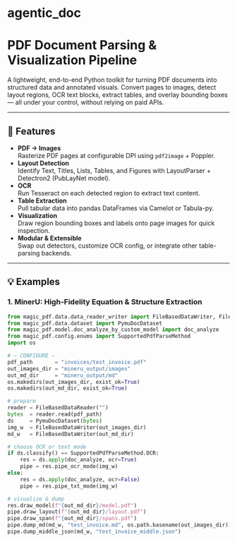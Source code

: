 # agentic_doc

# PDF Document Parsing & Visualization Pipeline

A lightweight, end-to-end Python toolkit for turning PDF documents into structured data and annotated visuals. Convert pages to images, detect layout regions, OCR text blocks, extract tables, and overlay bounding boxes — all under your control, without relying on paid APIs.

---

## 🚀 Features

- **PDF → Images**  
  Rasterize PDF pages at configurable DPI using `pdf2image` + Poppler.
- **Layout Detection**  
  Identify Text, Titles, Lists, Tables, and Figures with LayoutParser + Detectron2 (PubLayNet model).
- **OCR**  
  Run Tesseract on each detected region to extract text content.
- **Table Extraction**  
  Pull tabular data into pandas DataFrames via Camelot or Tabula-py.
- **Visualization**  
  Draw region bounding boxes and labels onto page images for quick inspection.
- **Modular & Extensible**  
  Swap out detectors, customize OCR config, or integrate other table-parsing backends.

---

## 💡 Examples

### 1. MinerU: High-Fidelity Equation & Structure Extraction

```python
from magic_pdf.data.data_reader_writer import FileBasedDataWriter, FileBasedDataReader
from magic_pdf.data.dataset import PymuDocDataset
from magic_pdf.model.doc_analyze_by_custom_model import doc_analyze
from magic_pdf.config.enums import SupportedPdfParseMethod
import os

# — CONFIGURE —
pdf_path       = "invoices/test_invoice.pdf"
out_images_dir = "mineru_output/images"
out_md_dir     = "mineru_output/md"
os.makedirs(out_images_dir, exist_ok=True)
os.makedirs(out_md_dir, exist_ok=True)

# prepare
reader = FileBasedDataReader("")
bytes  = reader.read(pdf_path)
ds     = PymuDocDataset(bytes)
img_w  = FileBasedDataWriter(out_images_dir)
md_w   = FileBasedDataWriter(out_md_dir)

# choose OCR or text mode
if ds.classify() == SupportedPdfParseMethod.OCR:
    res = ds.apply(doc_analyze, ocr=True)
    pipe = res.pipe_ocr_mode(img_w)
else:
    res = ds.apply(doc_analyze, ocr=False)
    pipe = res.pipe_txt_mode(img_w)

# visualize & dump
res.draw_model(f"{out_md_dir}/model.pdf")
pipe.draw_layout(f"{out_md_dir}/layout.pdf")
pipe.draw_span(f"{out_md_dir}/spans.pdf")
pipe.dump_md(md_w, "test_invoice.md", os.path.basename(out_images_dir))
pipe.dump_middle_json(md_w, "test_invoice_middle.json")
